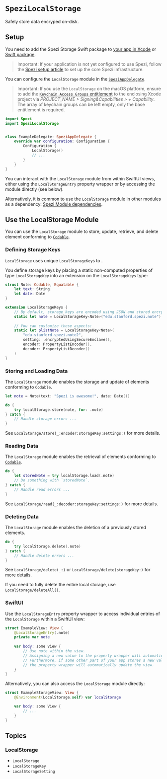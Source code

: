 # ``SpeziLocalStorage``

<!--
                  
This source file is part of the Stanford Spezi open-source project

SPDX-FileCopyrightText: 2022 Stanford University and the project authors (see CONTRIBUTORS.md)

SPDX-License-Identifier: MIT
             
-->

Safely store data encryped on-disk.


## Setup

You need to add the Spezi Storage Swift package to
[your app in Xcode](https://developer.apple.com/documentation/xcode/adding-package-dependencies-to-your-app#) or
[Swift package](https://developer.apple.com/documentation/xcode/creating-a-standalone-swift-package-with-xcode#Add-a-dependency-on-another-Swift-package).

> Important: If your application is not yet configured to use Spezi, follow the [Spezi setup article](https://swiftpackageindex.com/stanfordspezi/spezi/documentation/spezi/initial-setup) to set up the core Spezi infrastructure.

You can configure the `LocalStorage` module in the [`SpeziAppDelegate`](https://swiftpackageindex.com/stanfordspezi/spezi/documentation/spezi/speziappdelegate).

> Important: If you use the ``LocalStorage`` on the macOS platform, ensure to add the [`Keychain Access Groups` entitlement](https://developer.apple.com/documentation/bundleresources/entitlements/keychain-access-groups) to the enclosing Xcode project via *PROJECT_NAME > Signing&Capabilities > + Capability*. The array of keychain groups can be left empty, only the base entitlement is required.

```swift
import Spezi
import SpeziLocalStorage


class ExampleDelegate: SpeziAppDelegate {
    override var configuration: Configuration {
        Configuration {
            LocalStorage()
            // ...
        }
    }
}
```


You can interact with the `LocalStorage` module from within SwiftUI views, either using the ``LocalStorageEntry`` property wrapper or by accessing the module directly (see below). 

Alternatively, it is common to use the `LocalStorage` module in other modules as a dependency: [Spezi Module dependencies](https://swiftpackageindex.com/stanfordspezi/spezi/documentation/spezi/module-dependency).


## Use the LocalStorage Module

You can use the `LocalStorage` module to store, update, retrieve, and delete element conforming to [`Codable`](https://developer.apple.com/documentation/swift/codable).


### Defining Storage Keys

`LocalStorage` uses unique ``LocalStorageKey``s to .

You define storage keys by placing a static non-computed properties of type ``LocalStorageKey`` into an extension on the ``LocalStorageKeys`` type:

```swift
struct Note: Codable, Equatable {
    let text: String
    let date: Date
}

extension LocalStorageKeys {
    // By default, storage keys are encoded using JSON and stored encrypted.
    static let note = LocalStorageKey<Note>("edu.stanford.spezi.note")
    
    // You can customize these aspects:
    static let plistNote = LocalStorageKey<Note>(
        "edu.stanford.spezi.note2",
        setting: .encryptedUsingSecureEnclave(),
        encoder: PropertyListEncoder(),
        decoder: PropertyListDecoder()
    )
}
```


### Storing and Loading Data

The `LocalStorage` module enables the storage and update of elements conforming to `Codable`.

```swift
let note = Note(text: "Spezi is awesome!", date: Date())

do {
    try localStorage.store(note, for: .note)
} catch {
    // Handle storage errors ...
}
```

See ``LocalStorage/store(_:encoder:storageKey:settings:)`` for more details.



### Reading Data

The `LocalStorage` module enables the retrieval of elements conforming to [`Codable`](https://developer.apple.com/documentation/swift/codable).

```swift
do {
    let storedNote = try localStorage.load(.note)
    // Do something with `storedNote`.
} catch {
    // Handle read errors ...
}
```

See ``LocalStorage/read(_:decoder:storageKey:settings:)`` for more details.


### Deleting Data

The `LocalStorage` module enables the deletion of a previously stored elements.

```swift
do {
    try localStorage.delete(.note)
} catch {
    // Handle delete errors ...
}
```

See ``LocalStorage/delete(_:)`` or ``LocalStorage/delete(storageKey:)`` for more details.

If you need to fully delete the entire local storage, use ``LocalStorage/deleteAll()``.


### SwiftUI

Use the ``LocalStorageEntry`` property wrapper to access individual entries of the `LocalStorage` within a SwiftUI view:
```swift
struct ExampleView: View {
    @LocalStorageEntry(.note)
    private var note
    
    var body: some View {
        // Use note within the view.
        // Assigning a new value to the property wrapper will automatically store it into the LocalStorage.
        // Furthermore, if some other part of your app stores a new value for the `.note` key,
        // the property wrapper will automatically update the view.
    }
}
```

Alternatively, you can also access the `LocalStorage` module directly:

```swift
struct ExampleStorageView: View {
    @Environment(LocalStorage.self) var localStorage

    var body: some View {
        // ...
    }
}
```



## Topics

### LocalStorage

- ``LocalStorage``
- ``LocalStorageKey``
- ``LocalStorageSetting``

